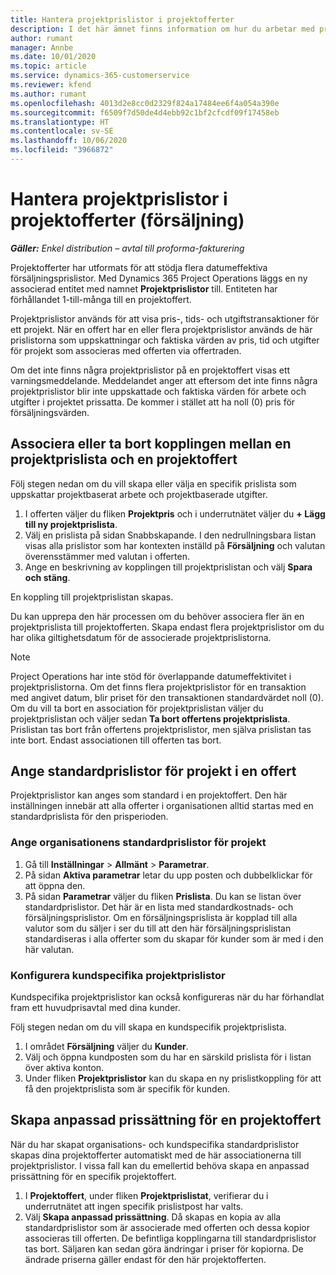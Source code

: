 ```yaml
---
title: Hantera projektprislistor i projektofferter
description: I det här ämnet finns information om hur du arbetar med projektprislistor i offerter. (Sales)
author: rumant
manager: Annbe
ms.date: 10/01/2020
ms.topic: article
ms.service: dynamics-365-customerservice
ms.reviewer: kfend
ms.author: rumant
ms.openlocfilehash: 4013d2e8cc0d2329f824a17484ee6f4a054a390e
ms.sourcegitcommit: f6509f7d50de4d4ebb92c1bf2cfcdf09f17458eb
ms.translationtype: HT
ms.contentlocale: sv-SE
ms.lasthandoff: 10/06/2020
ms.locfileid: "3966872"
---
```

# <a name="manage-project-price-lists-on-project-quotes-sales"></a>Hantera projektprislistor i projektofferter (försäljning)

_**Gäller:** Enkel distribution – avtal till proforma-fakturering_

Projektofferter har utformats för att stödja flera datumeffektiva försäljningsprislistor. Med Dynamics 365 Project Operations läggs en ny associerad entitet med namnet **Projektprislistor** till. Entiteten har förhållandet 1-till-många till en projektoffert.

Projektprislistor används för att visa pris-, tids- och utgiftstransaktioner för ett projekt. När en offert har en eller flera projektprislistor används de här prislistorna som uppskattningar och faktiska värden av pris, tid och utgifter för projekt som associeras med offerten via offertraden.

Om det inte finns några projektprislistor på en projektoffert visas ett varningsmeddelande. Meddelandet anger att eftersom det inte finns några projektprislistor blir inte uppskattade och faktiska värden för arbete och utgifter i projektet prissatta. De kommer i stället att ha noll (0) pris för försäljningsvärden.

## <a name="associate-or-disassociate-a-project-price-list-on-a-project-quote"></a>Associera eller ta bort kopplingen mellan en projektprislista och en projektoffert

Följ stegen nedan om du vill skapa eller välja en specifik prislista som uppskattar projektbaserat arbete och projektbaserade utgifter.

1. I offerten väljer du fliken **Projektpris** och i underrutnätet väljer du **+ Lägg till ny projektprislista**.
2. Välj en prislista på sidan Snabbskapande. I den nedrullningsbara listan visas alla prislistor som har kontexten inställd på **Försäljning** och valutan överensstämmer med valutan i offerten.
4. Ange en beskrivning av kopplingen till projektprislistan och välj **Spara och stäng**.

En koppling till projektprislistan skapas.

Du kan upprepa den här processen om du behöver associera fler än en projektprislista till projektofferten. Skapa endast flera projektprislistor om du har olika giltighetsdatum för de associerade projektprislistorna.

> [!NOTE]
> Project Operations har inte stöd för överlappande datumeffektivitet i projektprislistorna. Om det finns flera projektprislistor för en transaktion med angivet datum, blir priset för den transaktionen standardvärdet noll (0).
Om du vill ta bort en association för projektprislistan väljer du projektprislistan och väljer sedan **Ta bort offertens projektprislista**. Prislistan tas bort från offertens projektprislistor, men själva prislistan tas inte bort. Endast associationen till offerten tas bort.

## <a name="set-up-default-project-price-lists-on-a-quote"></a>Ange standardprislistor för projekt i en offert

Projektprislistor kan anges som standard i en projektoffert. Den här inställningen innebär att alla offerter i organisationen alltid startas med en standardprislista för den prisperioden.

### <a name="set-up-organizational-default-for-project-price-lists"></a>Ange organisationens standardprislistor för projekt

1. Gå till **Inställningar** > **Allmänt** > **Parametrar**.
2. På sidan **Aktiva parametrar** letar du upp posten och dubbelklickar för att öppna den. 
3. På sidan **Parametrar** väljer du fliken **Prislista**. Du kan se listan över standardprislistor. Det här är en lista med standardkostnads- och försäljningsprislistor. Om en försäljningsprislista är kopplad till alla valutor som du säljer i ser du till att den här försäljningsprislistan standardiseras i alla offerter som du skapar för kunder som är med i den här valutan.

### <a name="set-up-customer-specific-project-price-lists"></a>Konfigurera kundspecifika projektprislistor

Kundspecifika projektprislistor kan också konfigureras när du har förhandlat fram ett huvudprisavtal med dina kunder.

Följ stegen nedan om du vill skapa en kundspecifik projektprislista.

1. I området **Försäljning** väljer du **Kunder**.
2. Välj och öppna kundposten som du har en särskild prislista för i listan över aktiva konton.
3. Under fliken **Projektprislistor** kan du skapa en ny prislistkoppling för att få den projektprislista som är specifik för kunden.

## <a name="create-custom-pricing-on-a-project-quote"></a>Skapa anpassad prissättning för en projektoffert

När du har skapat organisations- och kundspecifika standardprislistor skapas dina projektofferter automatiskt med de här associationerna till projektprislistor. I vissa fall kan du emellertid behöva skapa en anpassad prissättning för en specifik projektoffert. 

1. I **Projektoffert**, under fliken **Projektprislistat**, verifierar du i underrutnätet att ingen specifik prislistpost har valts.
2. Välj **Skapa anpassad prissättning**. Då skapas en kopia av alla standardprislistor som är associerade med offerten och dessa kopior associeras till offerten. De befintliga kopplingarna till standardprislistor tas bort. Säljaren kan sedan göra ändringar i priser för kopiorna. De ändrade priserna gäller endast för den här projektofferten.
